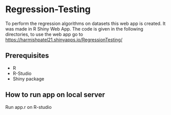 # Regression-Testing

To perform the regression algorithms on datasets this web app is created.
It was made in R Shiny Web App.
The code is given in the following directories, to use the web app go to https://harmishpatel21.shinyapps.io/RegressionTesting/

## Prerequisites

* R
* R-Studio
* Shiny package

## How to run app on local server

Run app.r on R-studio

